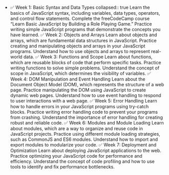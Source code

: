 - ✅ Week 1: Basic Syntax and Data Types
  collapsed:: true
  Learn the basics of JavaScript syntax, including variables, data types, operators, and control flow statements.
  Complete the freeCodeCamp course “Learn Basic JavaScript by Building a Role Playing Game.”
  Practice writing simple JavaScript programs that demonstrate the concepts you have learned.
  ✅ Week 2: Objects and Arrays
  Learn about objects and arrays, which are fundamental data structures in JavaScript.
  Practice creating and manipulating objects and arrays in your JavaScript programs.
  Understand how to use objects and arrays to represent real-world data.
  ✅ Week 3: Functions and Scope
  Learn about functions, which are reusable blocks of code that perform specific tasks.
  Practice writing functions to solve simple problems.
  Understand the concept of scope in JavaScript, which determines the visibility of variables.
  ✅ Week 4: DOM Manipulation and Event Handling
  Learn about the Document Object Model (DOM), which represents the structure of a web page.
  Practice manipulating the DOM using JavaScript to create dynamic web pages.
  Understand how to use event handling to respond to user interactions with a web page.
  ✅ Week 5: Error Handling
  Learn how to handle errors in your JavaScript programs using try-catch blocks.
  Practice writing error handling code to prevent your programs from crashing.
  Understand the importance of error handling for creating robust and reliable code.
  ✅ Week 6: Modules and Module Loading
  Learn about modules, which are a way to organize and reuse code in JavaScript projects.
  Practice using different module loading strategies, such as CommonJS and ES6 modules.
  Understand how to import and export modules to modularize your code.
  ✅ Week 7: Deployment and Optimization
  Learn about deploying JavaScript applications to the web.
  Practice optimizing your JavaScript code for performance and efficiency.
  Understand the concept of code profiling and how to use tools to identify and fix performance bottlenecks.